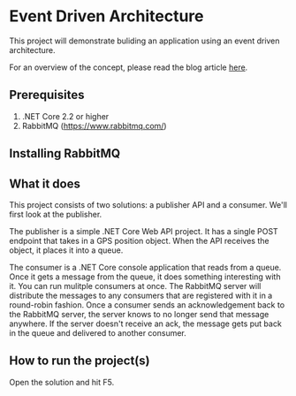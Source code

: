 # Event Driven Architecture

This project will demonstrate buliding an application using an event driven architecture.

For an overview of the concept, please read the blog article [here](https://medium.com/trimble-maps-engineering-blog/event-driven-architecture-3763c8f1ed77).

## Prerequisites

1. .NET Core 2.2 or higher
2. RabbitMQ (https://www.rabbitmq.com/)

## Installing RabbitMQ

## What it does

This project consists of two solutions:  a publisher API and a consumer. We'll first look at the publisher.

The publisher is a simple .NET Core Web API project. It has a single POST endpoint that takes in a GPS position object. When the API receives the object, it places it into a queue.

The consumer is a .NET Core console application that reads from a queue. Once it gets a message from the queue, it does something interesting with it. You can run mulitple consumers at once. The RabbitMQ server will distribute the messages to any consumers that are registered with it in a round-robin fashion. Once a consumer sends an acknowledgement back to the RabbitMQ server, the server knows to no longer send that message anywhere. If the server doesn't receive an ack, the message gets put back in the queue and delivered to another consumer.


## How to run the project(s)

Open the solution and hit F5.

